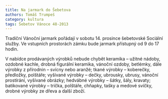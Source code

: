 ```yaml
---
title: Na jarmark do Šebetova
authors: Tomáš Trumpeš
category: kultura
tags: Šebetov Vánoce 48-2013
---
```


Tradiční Vánoční jarmark pořádají v sobotu 14. prosince šebetovské Sociální služby. Ve vstupních prostorách zámku bude jarmark přístupný od 9 do 17 hodin.

V nabídce prodávaných výrobků nebude chybět keramika – užitné nádoby, ozdobné kachle, drobná figurální keramika, vánoční ozdoby, betlémky, dále výrobky z přírodnin – svícny nebo aranžé; tkané výrobky – koberečky, předložky, polštáře; vyšívané výrobky – dečky, ubrousky, ubrusy, vánoční prostírání, vyšívané obrázky; hedvábné výrobky – šátky, šály, kravaty; batikované výrobky – trička, polštáře, chňapky, tašky a medové svíčky, drobné výrobky ze dřeva a další zboží.